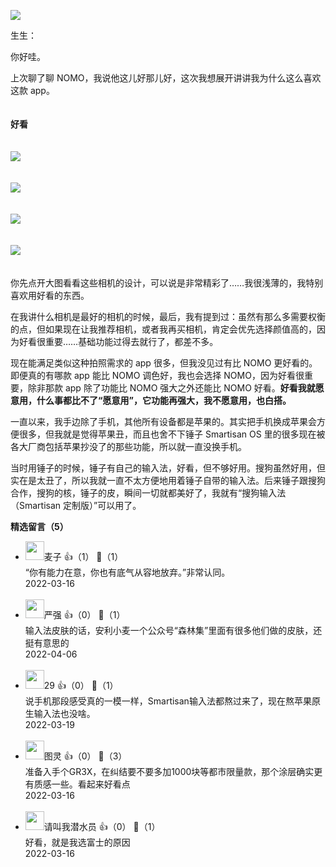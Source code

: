 [![](https://static001.geekbang.org/resource/image/4e/aa/4e41647e2d924501c2411980b8d108aa.jpg?wh=750x360)](http://time.geekbang.org/column/article/493360)

生生：

你好哇。

上次聊了聊 NOMO，我说他这儿好那儿好，这次我想展开讲讲我为什么这么喜欢这款 app。  
　

**好看**  
　

![](https://static001.geekbang.org/resource/image/9b/d5/9bdd1335db3577d32979d347b81abed5.jpg?wh=2532x1170)

　  
![](https://static001.geekbang.org/resource/image/1c/1a/1c9e0189975d2d9b9743e908e8f8f01a.jpg?wh=2532x1170)

　  
![](https://static001.geekbang.org/resource/image/57/eb/57eb1e36b4228f52fe2f799b84aa3feb.jpg?wh=2532x1170)

　  
![](https://static001.geekbang.org/resource/image/20/e8/2019607080b160993c5271a4baf696e8.png?wh=1170x2532)

　  
你先点开大图看看这些相机的设计，可以说是非常精彩了……我很浅薄的，我特别喜欢用好看的东西。

在我讲什么相机是最好的相机的时候，最后，我有提到过：虽然有那么多需要权衡的点，但如果现在让我推荐相机，或者我再买相机，肯定会优先选择颜值高的，因为好看很重要……基础功能过得去就行了，都差不多。

现在能满足类似这种拍照需求的 app 很多，但我没见过有比 NOMO 更好看的。即便真的有哪款 app 能比 NOMO 调色好，我也会选择 NOMO，因为好看很重要，除非那款 app 除了功能比 NOMO 强大之外还能比 NOMO 好看。**好看我就愿意用，什么事都比不了“愿意用”，它功能再强大，我不愿意用，也白搭。**

一直以来，我手边除了手机，其他所有设备都是苹果的。其实把手机换成苹果会方便很多，但我就是觉得苹果丑，而且也舍不下锤子 Smartisan OS 里的很多现在被各大厂商包括苹果抄没了的那些功能，所以就一直没换手机。

当时用锤子的时候，锤子有自己的输入法，好看，但不够好用。搜狗虽然好用，但实在是太丑了，所以我就一直不太方便地用着锤子自带的输入法。后来锤子跟搜狗合作，搜狗的核，锤子的皮，瞬间一切就都美好了，我就有“搜狗输入法（Smartisan 定制版）”可以用了。
<div><strong>精选留言（5）</strong></div><ul>
<li><img src="https://static001.geekbang.org/account/avatar/00/19/2f/f0/2b1acf0a.jpg" width="30px"><span>麦子</span> 👍（1） 💬（1）<div>“你有能力在意，你也有底气从容地放弃。”非常认同。</div>2022-03-16</li><br/><li><img src="https://static001.geekbang.org/account/avatar/00/2a/be/49/3e1a5c10.jpg" width="30px"><span>严强</span> 👍（0） 💬（1）<div>输入法皮肤的话，安利小麦一个公众号“森林集”里面有很多他们做的皮肤，还挺有意思的</div>2022-04-06</li><br/><li><img src="https://static001.geekbang.org/account/avatar/00/2b/f6/8a/b1d36aaf.jpg" width="30px"><span>29</span> 👍（0） 💬（1）<div>说手机那段感受真的一模一样，Smartisan输入法都熬过来了，现在熬苹果原生输入法也没啥。</div>2022-03-19</li><br/><li><img src="https://thirdwx.qlogo.cn/mmopen/vi_32/DYAIOgq83eqg2ibh5Df6iaYFZ8bhGdcYe9rceibCic1sZTH71QUHedMnJCbTX2uouhsBVlAggClWfJ8tss2DVHicpKw/132" width="30px"><span>图灵</span> 👍（0） 💬（3）<div>准备入手个GR3X，在纠结要不要多加1000块等都市限量款，那个涂层确实更有质感一些。看起来好看点</div>2022-03-16</li><br/><li><img src="https://static001.geekbang.org/account/avatar/00/28/10/fc/213c381f.jpg" width="30px"><span>请叫我潜水员</span> 👍（0） 💬（1）<div>好看，就是我选富士的原因</div>2022-03-16</li><br/>
</ul>